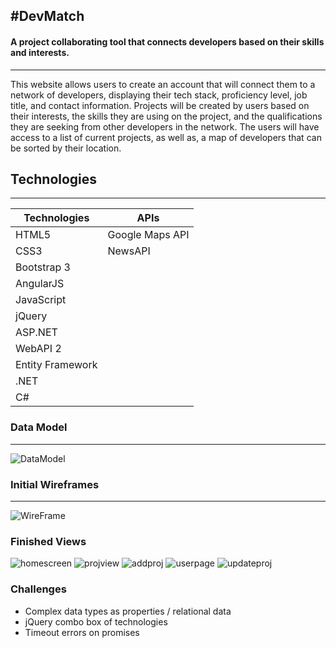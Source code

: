 #DevMatch
---
#### A project collaborating tool that connects developers based on their skills and interests. 
***
This website allows users to create an account that will connect them to a network of developers, displaying their tech stack, proficiency level, job title, and contact information. Projects will be created by users based on their interests, the skills they are using on the project, and the qualifications they are seeking from other developers in the network. The users will have access to a list of current projects, as well as, a map of developers that can be sorted by their location. 

## Technologies
***

| Technologies | APIs |
| ------------ | ---- |
| HTML5        | Google Maps API | 
| CSS3         | NewsAPI |
| Bootstrap 3  | | 
| AngularJS    | |
| JavaScript   | |
| jQuery       | |
| ASP.NET      | | 
| WebAPI 2     | |
| Entity Framework| |
| .NET | |
| C# | |

### Data Model
*** 
![DataModel](https://i.imgur.com/BamnxCr.png)

### Initial Wireframes
***
![WireFrame](https://i.imgur.com/AXtyRWl.png) 

### Finished Views 

![homescreen](https://i.imgur.com/yCkodk0.jpg)
![projview](https://i.imgur.com/fyOhgge.png)
![addproj](https://i.imgur.com/JrHzxzW.png)
![userpage](https://i.imgur.com/vniDQvo.png)
![updateproj](https://i.imgur.com/KhxJuWJ.png)


### Challenges
- Complex data types as properties / relational data
- jQuery combo box of technologies
- Timeout errors on promises




